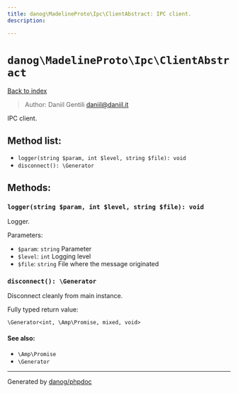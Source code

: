 ```yaml
---
title: danog\MadelineProto\Ipc\ClientAbstract: IPC client.
description: 

---
```

# `danog\MadelineProto\Ipc\ClientAbstract`
[Back to index](../../../index.md)

> Author: Daniil Gentili <daniil@daniil.it>  
  

IPC client.  




## Method list:
* `logger(string $param, int $level, string $file): void`
* `disconnect(): \Generator`

## Methods:
### `logger(string $param, int $level, string $file): void`

Logger.


Parameters:
* `$param`: `string` Parameter  
* `$level`: `int` Logging level  
* `$file`: `string` File where the message originated  



### `disconnect(): \Generator`

Disconnect cleanly from main instance.


Fully typed return value:
```
\Generator<int, \Amp\Promise, mixed, void>
```
#### See also: 
* `\Amp\Promise`
* `\Generator`




---
Generated by [danog/phpdoc](https://phpdoc.daniil.it)
